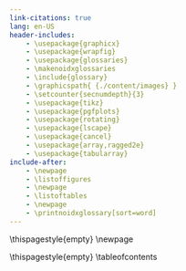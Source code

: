 ```yaml
---
link-citations: true
lang: en-US
header-includes:
    - \usepackage{graphicx}
    - \usepackage{wrapfig}
    - \usepackage{glossaries}
    - \makenoidxglossaries
    - \include{glossary}
    - \graphicspath{ {./content/images} }
    - \setcounter{secnumdepth}{3}
    - \usepackage{tikz}
    - \usepackage{pgfplots}
    - \usepackage{rotating}
    - \usepackage{lscape}
    - \usepackage{cancel}
    - \usepackage{array,ragged2e}
    - \usepackage{tabularray}
include-after:
    - \newpage
    - \listoffigures
    - \newpage
    - \listoftables
    - \newpage
    - \printnoidxglossary[sort=word]
---
```



\thispagestyle{empty}
\newpage

\thispagestyle{empty}
\tableofcontents

<!-- TODO: Update all the Figure statements -->
